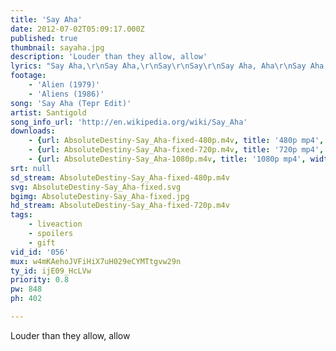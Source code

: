 ```yaml
---
title: 'Say Aha'
date: 2012-07-02T05:09:17.000Z
published: true
thumbnail: sayaha.jpg
description: 'Louder than they allow, allow'
lyrics: "Say Aha,\r\nSay Aha,\r\nSay\r\nSay\r\nSay Aha, Aha\r\nSay Aha, Aha\r\nSay\r\nAt night it's eating up your head,\r\nBacked against the wall\r\nGot you in a tight place\r\nThough you're not alone at all\r\nBeen fighting, trying to place a name on what it's called\r\nMake you feel like a losing streak cause you know\r\nBut you're not involved\r\n\r\nLouder than they\r\nLouder than they\r\nLouder than they\r\nAllow, allow\r\nLouder than they\r\nLouder than they\r\nLouder than they\r\nAllow, allow\r\nSay Aha, Aha\r\nSay Aha, Aha\r\n\r\nSay\r\n\r\nIt's alright, cause everything they say\r\nDoesn't make no sense\r\nIt's that time\r\nI'm picking up my ass\r\nUp from off the fence\r\nGonna blow a hole in this parade\r\nIt's self defense\r\nI'm a army got a whole brigade in my two sense\r\n\r\nSay Aha, Aha\r\nSay Aha, aha\r\nSay Aha, Aha\r\nSay Aha, aha\r\n\r\nSay... Say\r\nSay... Say\r\nSay... Say\r\nSay... Say\r\nSay"
footage:
    - 'Alien (1979)'
    - 'Aliens (1986)'
song: 'Say Aha (Tepr Edit)'
artist: Santigold
song_info_url: 'http://en.wikipedia.org/wiki/Say_Aha'
downloads:
    - {url: AbsoluteDestiny-Say_Aha-fixed-480p.m4v, title: '480p mp4', width: 848, height: 402, mimetype: video/mp4}
    - {url: AbsoluteDestiny-Say_Aha-fixed-720p.m4v, title: '720p mp4', width: 1280, height: 608, mimetype: video/mp4}
    - {url: AbsoluteDestiny-Say_Aha-1080p.m4v, title: '1080p mp4', width: 1280, height: 608, mimetype: video/mp4}
srt: null
sd_stream: AbsoluteDestiny-Say_Aha-fixed-480p.m4v
svg: AbsoluteDestiny-Say_Aha-fixed.svg
bgimg: AbsoluteDestiny-Say_Aha-fixed.jpg
hd_stream: AbsoluteDestiny-Say_Aha-fixed-720p.m4v
tags:
    - liveaction
    - spoilers
    - gift
vid_id: '056'
mux: w4mKAehoJVFiHiX7uH029eCYMTtgvw29n
ty_id: ijE09_HcLVw
priority: 0.8
pw: 848
ph: 402

---
```

Louder than they allow, allow